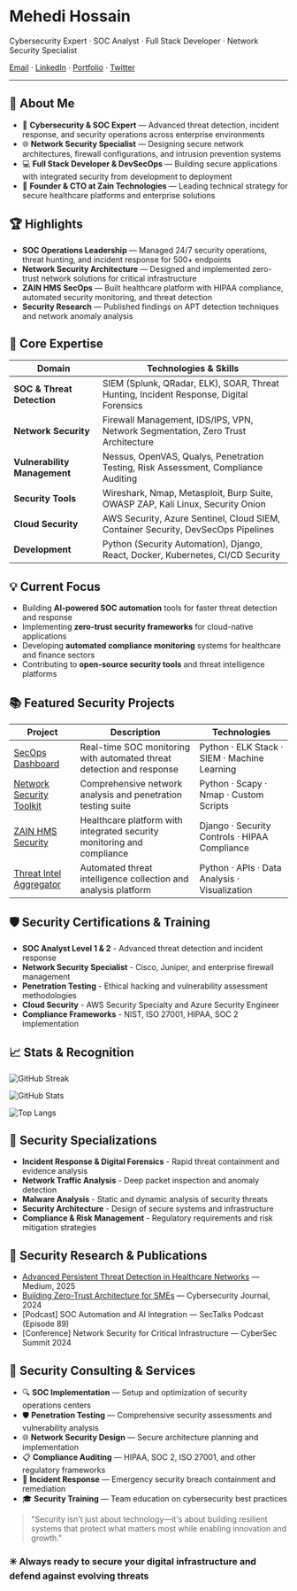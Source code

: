 # Mehedi Hossain

Cybersecurity Expert · SOC Analyst · Full Stack Developer · Network Security Specialist

[Email](mailto:mehedi@zain-technologies.com) · [LinkedIn](https://www.linkedin.com/in/mehedi-hossain) · [Portfolio](https://mehedihossain95.github.io) · [Twitter](https://twitter.com/mhbabo95)

---

## 🚀 About Me

- 🔐 **Cybersecurity & SOC Expert** — Advanced threat detection, incident response, and security operations across enterprise environments
- 🌐 **Network Security Specialist** — Designing secure network architectures, firewall configurations, and intrusion prevention systems
- 💻 **Full Stack Developer & DevSecOps** — Building secure applications with integrated security from development to deployment
- 🏥 **Founder & CTO at Zain Technologies** — Leading technical strategy for secure healthcare platforms and enterprise solutions

## 🏆 Highlights

- **SOC Operations Leadership** — Managed 24/7 security operations, threat hunting, and incident response for 500+ endpoints
- **Network Security Architecture** — Designed and implemented zero-trust network solutions for critical infrastructure
- **ZAIN HMS SecOps** — Built healthcare platform with HIPAA compliance, automated security monitoring, and threat detection
- **Security Research** — Published findings on APT detection techniques and network anomaly analysis

## 🔧 Core Expertise

| Domain | Technologies & Skills |
| --- | --- |
| **SOC & Threat Detection** | SIEM (Splunk, QRadar, ELK), SOAR, Threat Hunting, Incident Response, Digital Forensics |
| **Network Security** | Firewall Management, IDS/IPS, VPN, Network Segmentation, Zero Trust Architecture |
| **Vulnerability Management** | Nessus, OpenVAS, Qualys, Penetration Testing, Risk Assessment, Compliance Auditing |
| **Security Tools** | Wireshark, Nmap, Metasploit, Burp Suite, OWASP ZAP, Kali Linux, Security Onion |
| **Cloud Security** | AWS Security, Azure Sentinel, Cloud SIEM, Container Security, DevSecOps Pipelines |
| **Development** | Python (Security Automation), Django, React, Docker, Kubernetes, CI/CD Security |

## 💡 Current Focus

- Building **AI-powered SOC automation** tools for faster threat detection and response
- Implementing **zero-trust security frameworks** for cloud-native applications
- Developing **automated compliance monitoring** systems for healthcare and finance sectors
- Contributing to **open-source security tools** and threat intelligence platforms

## 📚 Featured Security Projects

| Project | Description | Technologies |
| --- | --- | --- |
| [SecOps Dashboard](https://github.com/MehediHossain95/secops-dashboard) | Real-time SOC monitoring with automated threat detection and response | Python · ELK Stack · SIEM · Machine Learning |
| [Network Security Toolkit](https://github.com/MehediHossain95/network-security-toolkit) | Comprehensive network analysis and penetration testing suite | Python · Scapy · Nmap · Custom Scripts |
| [ZAIN HMS Security](https://github.com/Zain-Technologies-22/ZAIN-HMS) | Healthcare platform with integrated security monitoring and compliance | Django · Security Controls · HIPAA Compliance |
| [Threat Intel Aggregator](https://github.com/MehediHossain95/threat-intel-aggregator) | Automated threat intelligence collection and analysis platform | Python · APIs · Data Analysis · Visualization |

## 🛡️ Security Certifications & Training

- **SOC Analyst Level 1 & 2** - Advanced threat detection and incident response
- **Network Security Specialist** - Cisco, Juniper, and enterprise firewall management  
- **Penetration Testing** - Ethical hacking and vulnerability assessment methodologies
- **Cloud Security** - AWS Security Specialty and Azure Security Engineer
- **Compliance Frameworks** - NIST, ISO 27001, HIPAA, SOC 2 implementation

## 📈 Stats & Recognition

![GitHub Streak](https://streak-stats.demolab.com?user=MehediHossain95&hide_border=true&background=0D1117&ring=00E6FE&fire=F95738)

![GitHub Stats](https://github-readme-stats.vercel.app/api?username=MehediHossain95&show_icons=true&hide_border=true&bg_color=0D1117&title_color=00E6FE&icon_color=F95738)

![Top Langs](https://github-readme-stats.vercel.app/api/top-langs/?username=MehediHossain95&layout=compact&hide_border=true&bg_color=0D1117&title_color=00E6FE)

## 🎯 Security Specializations

- **Incident Response & Digital Forensics** - Rapid threat containment and evidence analysis
- **Network Traffic Analysis** - Deep packet inspection and anomaly detection
- **Malware Analysis** - Static and dynamic analysis of security threats
- **Security Architecture** - Design of secure systems and infrastructure
- **Compliance & Risk Management** - Regulatory requirements and risk mitigation strategies

## 📝 Security Research & Publications

- [Advanced Persistent Threat Detection in Healthcare Networks](https://medium.com/@mehedi_hossain/apt-detection-healthcare) — Medium, 2025
- [Building Zero-Trust Architecture for SMEs](https://cybersecurity-journal.com/zero-trust-sme) — Cybersecurity Journal, 2024
- [Podcast] SOC Automation and AI Integration — SecTalks Podcast (Episode 89)
- [Conference] Network Security for Critical Infrastructure — CyberSec Summit 2024

## 🤝 Security Consulting & Services

- 🔍 **SOC Implementation** — Setup and optimization of security operations centers
- 🛡️ **Penetration Testing** — Comprehensive security assessments and vulnerability analysis
- 🌐 **Network Security Design** — Secure architecture planning and implementation
- 📋 **Compliance Auditing** — HIPAA, SOC 2, ISO 27001, and other regulatory frameworks
- 🚨 **Incident Response** — Emergency security breach containment and remediation
- 🎓 **Security Training** — Team education on cybersecurity best practices

> "Security isn't just about technology—it's about building resilient systems that protect what matters most while enabling innovation and growth."

### ✳️ Always ready to secure your digital infrastructure and defend against evolving threats